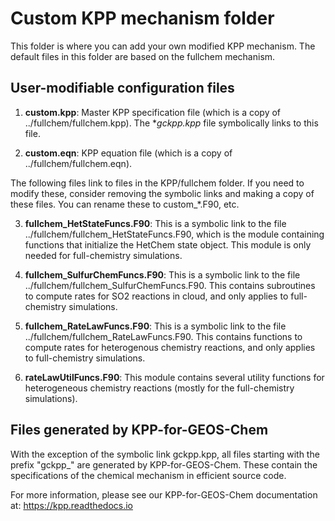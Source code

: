 # Custom KPP mechanism folder

This folder is where you can add your own modified KPP mechanism.
The default files in this folder are based on the fullchem mechanism.

## User-modifiable configuration files

  1. **custom.kpp**: Master KPP specification file (which is a copy of
     ../fullchem/fullchem.kpp).  The **gckpp.kpp* file symbolically
     links to this file.

  2. **custom.eqn**: KPP equation file (which is a copy of
     ../fullchem/fullchem.eqn).

The following files link to files in the KPP/fullchem folder.  If you
need to modify these, consider removing the symbolic links and making
a copy of these files.  You can rename these to custom_*.F90, etc.

  3. **fullchem_HetStateFuncs.F90**: This is a symbolic link to the
     file ../fullchem/fullchem_HetStateFuncs.F90, which is the module
	 containing functions that initialize the HetChem state object.
	 This module is only needed for full-chemistry simulations.
    
  4. **fullchem_SulfurChemFuncs.F90**: This is a symbolic link to the
     file ../fullchem/fullchem_SulfurChemFuncs.F90.  This contains
     subroutines to compute rates for SO2 reactions in cloud,
	 and only applies to full-chemistry simulations.
	 
  5. **fullchem_RateLawFuncs.F90**: This is a symbolic link to the
     file ../fullchem/fullchem_RateLawFuncs.F90.  This contains
     functions to compute rates for heterogenous chemistry reactions,
	 and only applies to full-chemistry simulations.
	 
  6. **rateLawUtilFuncs.F90**: This module contains several utility
     functions for heterogeneous chemistry reactions (mostly for the
	 full-chemistry simulations).
 
## Files generated by KPP-for-GEOS-Chem

With the exception of the symbolic link gckpp.kpp, all files starting
with the prefix "gckpp_" are generated by KPP-for-GEOS-Chem.  These
contain the specifications of the chemical mechanism in efficient
source code.

For more information, please see our KPP-for-GEOS-Chem documentation
at: https://kpp.readthedocs.io 

